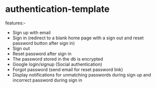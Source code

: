 # authentication-template


features:-


- Sign up with email
- Sign in (redirect to a blank home page with a sign out and reset password button after sign in)
- Sign out
- Reset password after sign in
- The password stored in the db is encrypted
- Google login/signup (Social authentication)
- Forgot password (send
email for reset password link)
- Display notifications for
  unmatching passwords during sign up and 
  incorrect password during sign in
